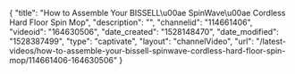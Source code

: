 {
    "title": "How to Assemble Your BISSELL\u00ae SpinWave\u00ae Cordless Hard Floor Spin Mop",
    "description": "",
    "channelid": "114661406",
    "videoid": "164630506",
    "date_created": "1528148470",
    "date_modified": "1528387499",
    "type": "captivate",
    "layout": "channelVideo",
    "url": "\/latest-videos\/how-to-assemble-your-bissell-spinwave-cordless-hard-floor-spin-mop\/114661406-164630506"
}